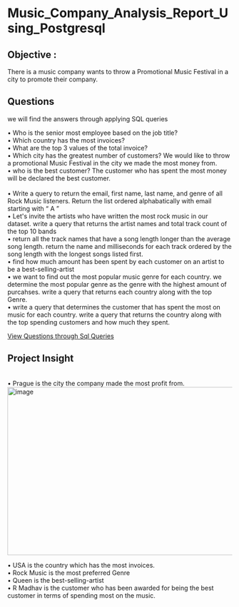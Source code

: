 # Music_Company_Analysis_Report_Using_Postgresql
## Objective : 
There is a music company wants to throw a Promotional Music Festival in a city to promote their company.
## Questions 
we will find the answers through applying SQL queries

•	Who is the senior most employee based on the job title?
<br>
•	Which country has the most invoices?
<br>
•	What are the top 3 values of the total invoice?
<br>
•	Which city has the greatest number of customers? We would like to throw a promotional Music Festival in the city we made the most money from. 
<br>
•	who is the best customer? The customer who has spent the most money will be declared the best customer.  
<br>
•	Write a query to return the email, first name, last name, and genre of all Rock Music listeners. Return the list ordered alphabatically with email starting with “ A ” 
<br>
•	Let's invite the artists who have written the most rock music in our dataset. write a query that returns the artist names and total track count of the top 10 bands 
<br>
•	return all the track names that have a song length longer than the average song length. return the name and milliseconds for each track ordered by the song length with the longest songs listed first.
<br>
•	find how much amount has been spent by each customer on an artist to be a best-selling-artist
<br>
•	we want to find out the most popular music genre for each country. we determine the most popular genre as the genre with the highest amount of purcahses. write a query that returns each country along with the top Genre.
<br>
•	write a query that determines the customer that has spent the most on music for each country. write a query that returns the country along with the top spending customers and how much they spent.

<a href ="https://github.com/rinasingh1/Music_Company_Analysis_Report_Using_Postgresql-/blob/main/Music%20Company%20Analysis%20Report.pptx">View Questions through Sql Queries</a>
## Project Insight
<br>
•	Prague is the city the company made the most profit from. 
<br>
<img width="869" height="377" alt="image" src="https://github.com/user-attachments/assets/8ca50a1c-d3ac-40d6-bbcb-71801af0a2ef" />

•	USA is the country which has the most invoices.
<br>
•	Rock Music is the most preferred Genre
<br>
•	Queen is the best-selling-artist
<br>
•	R Madhav is the customer who has been awarded for being the best customer in terms of spending most on the music. 


